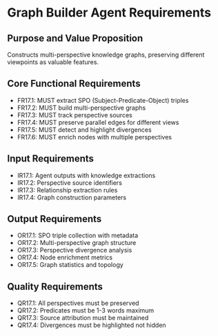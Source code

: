 # Graph Builder Agent Requirements

## Purpose and Value Proposition
Constructs multi-perspective knowledge graphs, preserving different viewpoints as valuable features.

## Core Functional Requirements
- FR17.1: MUST extract SPO (Subject-Predicate-Object) triples
- FR17.2: MUST build multi-perspective graphs
- FR17.3: MUST track perspective sources
- FR17.4: MUST preserve parallel edges for different views
- FR17.5: MUST detect and highlight divergences
- FR17.6: MUST enrich nodes with multiple perspectives

## Input Requirements
- IR17.1: Agent outputs with knowledge extractions
- IR17.2: Perspective source identifiers
- IR17.3: Relationship extraction rules
- IR17.4: Graph construction parameters

## Output Requirements
- OR17.1: SPO triple collection with metadata
- OR17.2: Multi-perspective graph structure
- OR17.3: Perspective divergence analysis
- OR17.4: Node enrichment metrics
- OR17.5: Graph statistics and topology

## Quality Requirements
- QR17.1: All perspectives must be preserved
- QR17.2: Predicates must be 1-3 words maximum
- QR17.3: Source attribution must be maintained
- QR17.4: Divergences must be highlighted not hidden